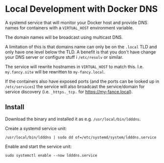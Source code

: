 # Local Development with Docker DNS

A systemd service that will monitor your Docker host and provide
DNS names for containers with a `VIRTUAL_HOST` environment variable.

The domain names will be broadcast using multicast DNS.

A limitation of this is that domains name can only be on the `.local`
TLD and only have one level below the TLD. A benefit is that you don't
have change your DNS server or configure stuff i `/etc/resolv` or
similar.

The service will rewrite hostnames in `VIRTUAL_HOST` to match
this. I.e. `my.fancy.site` will be rewritten to `my-fancy.local`.

If the containers also have exposed ports (and the ports can be looked
up in `/etc/services`) the service will also broadcast the
service/domain for service discovery (i.e. `_https._tcp.` for
https://my-fance.local).

## Install

Download the binary and installed it as e.g. `/usr/local/bin/ldddns`.

Create a systemd service unit:
```console
/usr/local/bin/ldddns | sudo dd of=/etc/systemd/system/ldddns.service
```

Enable and start the service unit:
```console
sudo systemctl enable --now ldddns.service
```
